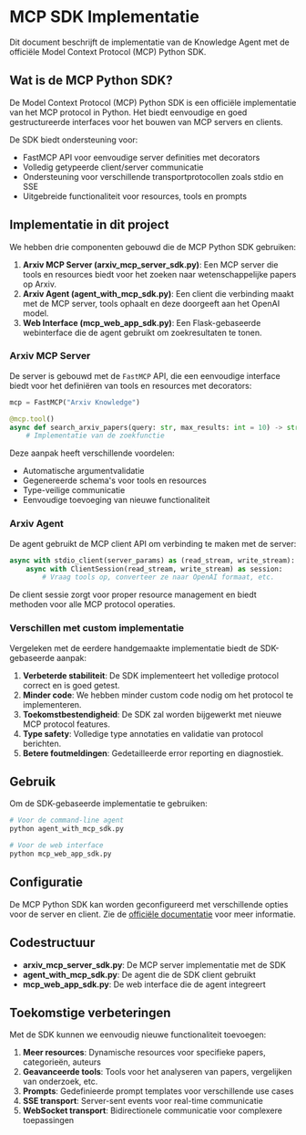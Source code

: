 # MCP SDK Implementatie

Dit document beschrijft de implementatie van de Knowledge Agent met de officiële Model Context Protocol (MCP) Python SDK.

## Wat is de MCP Python SDK?

De Model Context Protocol (MCP) Python SDK is een officiële implementatie van het MCP protocol in Python. Het biedt eenvoudige en goed gestructureerde interfaces voor het bouwen van MCP servers en clients.

De SDK biedt ondersteuning voor:
- FastMCP API voor eenvoudige server definities met decorators
- Volledig getypeerde client/server communicatie
- Ondersteuning voor verschillende transportprotocollen zoals stdio en SSE
- Uitgebreide functionaliteit voor resources, tools en prompts

## Implementatie in dit project

We hebben drie componenten gebouwd die de MCP Python SDK gebruiken:

1. **Arxiv MCP Server (arxiv_mcp_server_sdk.py)**: Een MCP server die tools en resources biedt voor het zoeken naar wetenschappelijke papers op Arxiv.
2. **Arxiv Agent (agent_with_mcp_sdk.py)**: Een client die verbinding maakt met de MCP server, tools ophaalt en deze doorgeeft aan het OpenAI model.
3. **Web Interface (mcp_web_app_sdk.py)**: Een Flask-gebaseerde webinterface die de agent gebruikt om zoekresultaten te tonen.

### Arxiv MCP Server

De server is gebouwd met de `FastMCP` API, die een eenvoudige interface biedt voor het definiëren van tools en resources met decorators:

```python
mcp = FastMCP("Arxiv Knowledge")

@mcp.tool()
async def search_arxiv_papers(query: str, max_results: int = 10) -> str:
    # Implementatie van de zoekfunctie
```

Deze aanpak heeft verschillende voordelen:
- Automatische argumentvalidatie
- Gegenereerde schema's voor tools en resources
- Type-veilige communicatie
- Eenvoudige toevoeging van nieuwe functionaliteit

### Arxiv Agent

De agent gebruikt de MCP client API om verbinding te maken met de server:

```python
async with stdio_client(server_params) as (read_stream, write_stream):
    async with ClientSession(read_stream, write_stream) as session:
        # Vraag tools op, converteer ze naar OpenAI formaat, etc.
```

De client sessie zorgt voor proper resource management en biedt methoden voor alle MCP protocol operaties.

### Verschillen met custom implementatie

Vergeleken met de eerdere handgemaakte implementatie biedt de SDK-gebaseerde aanpak:

1. **Verbeterde stabiliteit**: De SDK implementeert het volledige protocol correct en is goed getest.
2. **Minder code**: We hebben minder custom code nodig om het protocol te implementeren.
3. **Toekomstbestendigheid**: De SDK zal worden bijgewerkt met nieuwe MCP protocol features.
4. **Type safety**: Volledige type annotaties en validatie van protocol berichten.
5. **Betere foutmeldingen**: Gedetailleerde error reporting en diagnostiek.

## Gebruik

Om de SDK-gebaseerde implementatie te gebruiken:

```bash
# Voor de command-line agent
python agent_with_mcp_sdk.py

# Voor de web interface
python mcp_web_app_sdk.py
```

## Configuratie

De MCP Python SDK kan worden geconfigureerd met verschillende opties voor de server en client. Zie de [officiële documentatie](https://github.com/modelcontextprotocol/python-sdk) voor meer informatie.

## Codestructuur

- **arxiv_mcp_server_sdk.py**: De MCP server implementatie met de SDK
- **agent_with_mcp_sdk.py**: De agent die de SDK client gebruikt
- **mcp_web_app_sdk.py**: De web interface die de agent integreert

## Toekomstige verbeteringen

Met de SDK kunnen we eenvoudig nieuwe functionaliteit toevoegen:

1. **Meer resources**: Dynamische resources voor specifieke papers, categorieën, auteurs
2. **Geavanceerde tools**: Tools voor het analyseren van papers, vergelijken van onderzoek, etc.
3. **Prompts**: Gedefinieerde prompt templates voor verschillende use cases
4. **SSE transport**: Server-sent events voor real-time communicatie
5. **WebSocket transport**: Bidirectionele communicatie voor complexere toepassingen